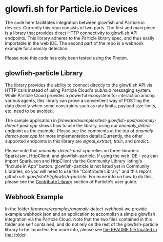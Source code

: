 # glowfi.sh for Particle.io Devices

The code here facilitates integration between glowfish and Particle.io devices.  Currently this repo consists of two parts. The first and main piece is a library that provides direct HTTP connectivity to glowfi.sh API endpoints. This library adheres to the Particle library spec, and thus easily importable in the web IDE. The second part of the repo is a webhook example for anomaly detection.

Please note this code has only been tested using the Photon.
 
## glowfish-particle Library

The library provides the ability to connect directly to the glowfi.sh API via HTTP calls instead of using Particle Cloud's pub/sub messaging system.  While Particle Cloud provides a powerful ecosystem for interaction among various agents, this library can prove a conventient way of POSTing the data directly when some constraints such as rate limits, payload size limits, etc. need to be avoided. 

The sample application in *firmware/examples/test-glowfish-post/anomaly-detect-post.cpp* shows how to use the library, using our *anomaly_detect* endpoint as the example. Please see the comments at the top of *anomaly-detect-post.cpp* for more implementation details.Currently, the other supported endpoints in this library are *signal_extract*, *train*, and *predict*.  

Please note that *anomaly-detect-post.cpp* relies on three libraries: SparkJson, HttpClient, and glowfish-particle.  If using the web IDE - you can import SparkJson and HttpClient via the Community Library listing's "Include in App" button.  glowfish-particle is not listed yet in Community Libraries, so you will need to use the "Contribute Library" and this repo's github url: *glowfishAPI/glowfish-particle*. For more info on how to do this, please see the [Contribute Library](https://docs.particle.io/guide/getting-started/build/photon/#contribute-a-library) section of Particle's user guide.

## Webhook Example

In the folder *firmware/examples/anomaly-detect-webhook* we provide example webhook json and an application to accomplish a simple glowfish integration via the Particle Cloud.  Note that the two files contained in this folder are self contained, and do not rely on the rest of the glowfish-particle library to be imported. For more info, please see [the README file located in that folder](https://github.com/glowfishAPI/glowfish-particle/tree/master/firmware/examples/anomaly-detect-webhook). 

 




